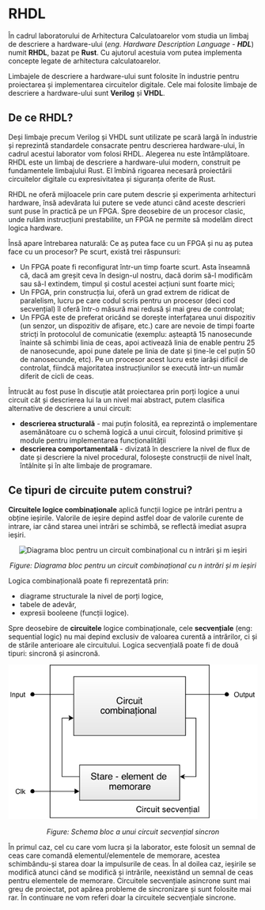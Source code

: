 # RHDL

În cadrul laboratorului de Arhitectura Calculatoarelor vom studia un limbaj de descriere a hardware-ului (_eng. Hardware Description Language - **HDL**_) numit **RHDL**, bazat pe **Rust**. Cu ajutorul acestuia vom putea implementa concepte legate de arhitectura calculatoarelor. 

Limbajele de descriere a hardware-ului sunt folosite în industrie pentru proiectarea și implementarea circuitelor digitale. Cele mai folosite limbaje de descriere a hardware-ului sunt **Verilog** și **VHDL**.

## De ce RHDL?

Deși limbaje precum Verilog și VHDL sunt utilizate pe scară largă în industrie și reprezintă standardele consacrate pentru descrierea hardware-ului, în cadrul acestui laborator vom folosi RHDL. Alegerea nu este întâmplătoare. RHDL este un limbaj de descriere a hardware-ului modern, construit pe fundamentele limbajului Rust. El îmbină rigoarea necesară proiectării circuitelor digitale cu expresivitatea și siguranța oferite de Rust.

RHDL ne oferă mijloacele prin care putem descrie și experimenta arhitecturi hardware, însă adevărata lui putere se vede atunci când aceste descrieri sunt puse în practică pe un FPGA. Spre deosebire de un procesor clasic, unde rulăm instrucțiuni prestabilite, un FPGA ne permite să modelăm direct logica hardware.

Însă apare întrebarea naturală: Ce aș putea face cu un FPGA și nu aș putea face cu un procesor? Pe scurt, există trei răspunsuri: 
  - Un FPGA poate fi reconfigurat într-un timp foarte scurt. Asta înseamnă că, dacă am greșit ceva în design-ul nostru, dacă dorim să-l modificăm sau să-l extindem, timpul și costul acestei acțiuni sunt foarte mici; 
  - Un FPGA, prin construcția lui, oferă un grad extrem de ridicat de paralelism, lucru pe care codul scris pentru un procesor (deci cod secvențial) îl oferă într-o măsură mai redusă și mai greu de controlat;
  - Un FPGA este de preferat oricând se dorește interfațarea unui dispozitiv (un senzor, un dispozitiv de afișare, etc.) care are nevoie de timpi foarte stricți în protocolul de comunicatie (exemplu: așteaptă 15 nanosecunde înainte să schimbi linia de ceas, apoi activează linia de enable pentru 25 de nanosecunde, apoi pune datele pe linia de date și ține-le cel puțin 50 de nanosecunde, etc). Pe un procesor acest lucru este iarăși dificil de controlat, fiindcă majoritatea instrucțiunilor se execută într-un număr diferit de cicli de ceas.

Întrucât au fost puse în discuție atât proiectarea prin porți logice a unui circuit cât și descrierea lui la un nivel mai abstract, putem clasifica alternative de descriere a unui circuit:
  - **descrierea structurală** - mai puțin folosită, ea reprezintă o implementare asemănătoare cu o schemă logică a unui circuit, folosind primitive și module pentru implementarea funcționalității
  - **descrierea comportamentală** - divizată în descriere la nivel de flux de date și descriere la nivel procedural, folosește construcții de nivel înalt, întâlnite și în alte limbaje de programare.

## Ce tipuri de circuite putem construi?

**Circuitele logice combinaționale** aplică funcții logice pe intrări pentru a obține ieșirile. Valorile de ieșire depind astfel doar de valorile curente de intrare, iar când starea unei intrări se schimbă, se reflectă imediat asupra ieșiri.

<div align="center">

![Diagrama bloc pentru un circuit combinațional cu n intrări și m ieșiri](../media/circuit-comb.png)

_Figure: Diagrama bloc pentru un circuit combinațional cu n intrări și m ieșiri_

</div>

Logica combinațională poate fi reprezentată prin:
  - diagrame structurale la nivel de porți logice, 
  - tabele de adevăr,
  - expresii booleene (funcții logice).

Spre deosebire de **circuitele** logice combinaționale, cele **secvențiale** (eng: sequential logic) nu mai depind exclusiv de valoarea curentă a intrărilor, ci și de stările anterioare ale circuitului. Logica secvențială poate fi de două tipuri: sincronă și asincronă.

<div align="center">

![Schema bloc a unui circuit secvențial sincron](../media/circuit-secv.png)

_Figure: Schema bloc a unui circuit secvențial sincron_

</div>

În primul caz, cel cu care vom lucra și la laborator, este folosit un semnal de ceas care comandă elementul/elementele de memorare, acestea schimbându-și starea doar la impulsurile de ceas. În al doilea caz, ieșirile se modifică atunci când se modifică și intrările, neexistând un semnal de ceas pentru elementele de memorare. Circuitele secvențiale asincrone sunt mai greu de proiectat, pot apărea probleme de sincronizare și sunt folosite mai rar. În continuare ne vom referi doar la circuitele secvențiale sincrone.